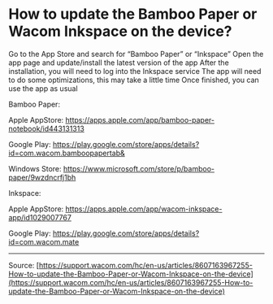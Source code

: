 # How to update the Bamboo Paper or Wacom Inkspace on the device?

Go to the App Store and search for “Bamboo Paper” or “Inkspace”
Open the app page and update/install the latest version of the app
After the installation, you will need to log into the Inkspace service
The app will need to do some optimizations, this may take a little time
Once finished, you can use the app as usual



Bamboo Paper:


Apple AppStore: https://apps.apple.com/app/bamboo-paper-notebook/id443131313  


Google Play: https://play.google.com/store/apps/details?id=com.wacom.bamboopapertab&


Windows Store: https://www.microsoft.com/store/p/bamboo-paper/9wzdncrfj1bh 


Inkspace:


Apple AppStore: https://apps.apple.com/app/wacom-inkspace-app/id1029007767 


Google Play: https://play.google.com/store/apps/details?id=com.wacom.mate

---
Source: [https://support.wacom.com/hc/en-us/articles/8607163967255-How-to-update-the-Bamboo-Paper-or-Wacom-Inkspace-on-the-device](https://support.wacom.com/hc/en-us/articles/8607163967255-How-to-update-the-Bamboo-Paper-or-Wacom-Inkspace-on-the-device)
